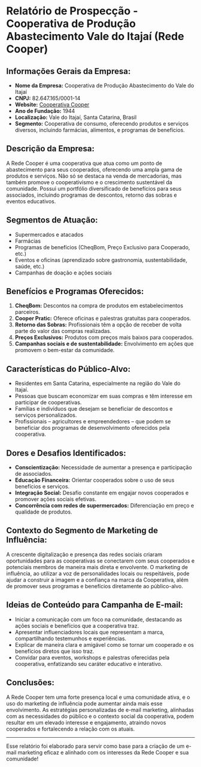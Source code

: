 # Relatório de Prospecção - Cooperativa de Produção Abastecimento Vale do Itajaí (Rede Cooper)

## **Informações Gerais da Empresa:**
- **Nome da Empresa:** Cooperativa de Produção Abastecimento do Vale do Itajaí
- **CNPJ:** 82.647.165/0001-14
- **Website:** [Cooperativa Cooper](http://www.cooper.coop.br)
- **Ano de Fundação:** 1944
- **Localização:** Vale do Itajaí, Santa Catarina, Brasil
- **Segmento:** Cooperativa de consumo, oferecendo produtos e serviços diversos, incluindo farmácias, alimentos, e programas de benefícios.

## **Descrição da Empresa:**
A Rede Cooper é uma cooperativa que atua como um ponto de abastecimento para seus cooperados, oferecendo uma ampla gama de produtos e serviços. Não só se destaca na venda de mercadorias, mas também promove o cooperativismo e o crescimento sustentável da comunidade. Possui um portfólio diversificado de benefícios para seus associados, incluindo programas de descontos, retorno das sobras e eventos educativos.

## **Segmentos de Atuação:**
- Supermercados e atacados
- Farmácias
- Programas de benefícios (CheqBom, Preço Exclusivo para Cooperado, etc.)
- Eventos e oficinas (aprendizado sobre gastronomia, sustentabilidade, saúde, etc.)
- Campanhas de doação e ações sociais

## **Benefícios e Programas Oferecidos:**
1. **CheqBom:** Descontos na compra de produtos em estabelecimentos parceiros.
2. **Cooper Pratic:** Oferece oficinas e palestras gratuitas para cooperados.
3. **Retorno das Sobras:** Profissionais têm a opção de receber de volta parte do valor das compras realizadas.
4. **Preços Exclusivos:** Produtos com preços mais baixos para cooperados.
5. **Campanhas sociais e de sustentabilidade:** Envolvimento em ações que promovem o bem-estar da comunidade.

## **Características do Público-Alvo:**
- Residentes em Santa Catarina, especialmente na região do Vale do Itajaí.
- Pessoas que buscam economizar em suas compras e têm interesse em participar de cooperativas.
- Famílias e indivíduos que desejam se beneficiar de descontos e serviços personalizados.
- Profissionais – agricultores e empreendedores – que podem se beneficiar dos programas de desenvolvimento oferecidos pela cooperativa.

## **Dores e Desafios Identificados:**
- **Conscientização:** Necessidade de aumentar a presença e participação de associados.
- **Educação Financeira:** Orientar cooperados sobre o uso de seus benefícios e serviços.
- **Integração Social:** Desafio constante em engajar novos cooperados e promover ações sociais efetivas.
- **Concorrência com redes de supermercados:** Diferenciação em preço e qualidade de produtos.

## **Contexto do Segmento de Marketing de Influência:**
A crescente digitalização e presença das redes sociais criaram oportunidades para as cooperativas se conectarem com seus cooperados e potenciais membros de maneira mais direta e envolvente. O marketing de influência, ao utilizar a voz de personalidades locais ou respeitáveis, pode ajudar a construir a imagem e a confiança na marca da Cooperativa, além de promover seus programas e benefícios diretamente ao público-alvo.

## **Ideias de Conteúdo para Campanha de E-mail:**
- Iniciar a comunicação com um foco na comunidade, destacando as ações sociais e benefícios que a cooperativa traz.
- Apresentar influenciadores locais que representam a marca, compartilhando testemunhos e experiências.
- Explicar de maneira clara e amigável como se tornar um cooperado e os benefícios diretos que isso traz.
- Convidar para eventos, workshops e palestras oferecidas pela cooperativa, enfatizando seu caráter educativo e interativo.

## **Conclusões:**
A Rede Cooper tem uma forte presença local e uma comunidade ativa, e o uso do marketing de influência pode aumentar ainda mais esse envolvimento. As estratégias personalizadas de e-mail marketing, alinhadas com as necessidades do público e o contexto social da cooperativa, podem resultar em um elevado interesse e engajamento, atraindo novos cooperados e fortalecendo a relação com os atuais. 

---
Esse relatório foi elaborado para servir como base para a criação de um e-mail marketing eficaz e alinhado com os interesses da Rede Cooper e sua comunidade!